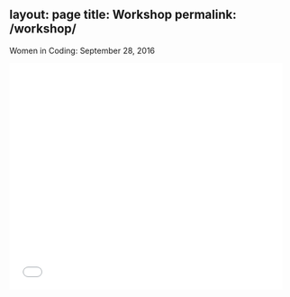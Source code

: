 layout: page
title: Workshop
permalink: /workshop/
---
<div class="man-title">
  Women in Coding: September 28, 2016
</div>
<p>  <div class="manual-content">


   <iframe allowtransparency="true" width="485" height="402" src="//scratch.mit.edu/projects/embed/126529762/?autostart=false" frameborder="0" allowfullscreen></iframe>
    
